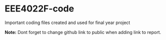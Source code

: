 # EEE4022F-code
Important coding files created and used for final year project

**Note:** Dont forget to change github link to public when adding link to report.
